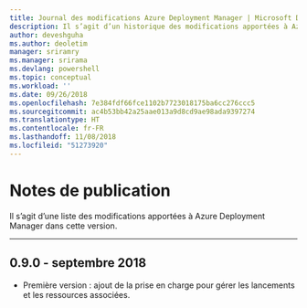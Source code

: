 ```yaml
---
title: Journal des modifications Azure Deployment Manager | Microsoft Docs
description: Il s’agit d’un historique des modifications apportées à Azure Deployment Manager dans la dernière version.
author: deveshguha
ms.author: deoletim
manager: sriramry
ms.manager: srirama
ms.devlang: powershell
ms.topic: conceptual
ms.workload: ''
ms.date: 09/26/2018
ms.openlocfilehash: 7e384fdf66fce1102b7723018175ba6cc276ccc5
ms.sourcegitcommit: ac4b53bb42a25aae013a9d8cd9ae98ada9397274
ms.translationtype: HT
ms.contentlocale: fr-FR
ms.lasthandoff: 11/08/2018
ms.locfileid: "51273920"
---
```

# <a name="release-notes"></a>Notes de publication

Il s’agit d’une liste des modifications apportées à Azure Deployment Manager dans cette version.

---
## <a name="090---september-2018"></a>0.9.0 - septembre 2018
* Première version : ajout de la prise en charge pour gérer les lancements et les ressources associées.